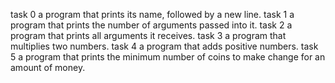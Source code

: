 task 0  a program that prints its name, followed by a new line.
task 1  a program that prints the number of arguments passed into it.
task 2  a program that prints all arguments it receives.
task 3  a program that multiplies two numbers.
task 4  a program that adds positive numbers.
task 5  a program that prints the minimum number of coins to make change for an amount of money.

